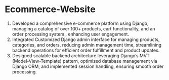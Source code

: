 ﻿# Ecommerce-Website

 1) Developed a comprehensive e-commerce platform using Django, managing a catalog of over 100+ products, cart
 functionality, and an order processing system , enhancing user engagement.
 2) Integrated Customized Django admin interface for managing products, categories, and orders, reducing admin
 management time, streamlining backend operations for efficient order fulfillment and product updates.
 3) Designed scalable backend architecture leveraging Django’s MVT (Model-View-Template) pattern, optimized
 database management via Django ORM, and implemented session handling, ensuring smooth order processing.
